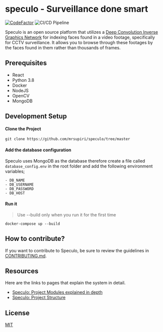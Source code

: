 # speculo - Surveillance done smart

[![CodeFactor](https://www.codefactor.io/repository/github/mrsupiri/speculo/badge?s=a75918dd8d73cd4933b6858e455efad553dcd7c9)](https://www.codefactor.io/repository/github/mrsupiri/speculo) ![CI/CD Pipeline](https://github.com/mrsupiri/speculo/workflows/CI/CD%20Pipeline/badge.svg)

Speculo is an open source platform that utilizes a [Deep Convolution Inverse Graphics Network](https://www.microsoft.com/en-us/research/publication/deep-convolutional-inverse-graphics-network/) for indexing faces found in a video footage, specifically for CCTV surveillance. It allows you to browse through these footages by the faces found in them rather than thousands of frames.
 
## Prerequisites

- React
- Python 3.8
- Docker
- NodeJS
- OpenCV
- MongoDB

## Development Setup

#### Clone the Project

```git clone https://github.com/mrsupiri/speculo/tree/master```

#### Add the database configuration

Speculo uses MongoDB as the database therefore create a file called `database_config.env` in the root folder and add the following environment variables;
```
- DB_NAME
- DB_USERNAME
- DB_PASSWORD
- DB_HOST
```
#### Run it

> Use --build only when you run it for the first time

```docker-compose up --build```

## How to contribute?

If you want to contribute to Speculo, be sure to review the guidelines in [CONTRIBUTING.md](https://github.com/mrsupiri/speculo/blob/documentation/readme-rewrite/CONTRIBUTING.md).

## Resources

Here are the links to pages that explain the system in detail.

- [Speculo: Project Modules explained in depth](https://github.com/mrsupiri/speculo/wiki/Project-Components)
- [Speculo: Project Structure](https://github.com/mrsupiri/speculo/wiki/Project-Structure)

## License
[MIT](https://github.com/mrsupiri/speculo/blob/documentation/readme-rewrite/LICENSE.md)

